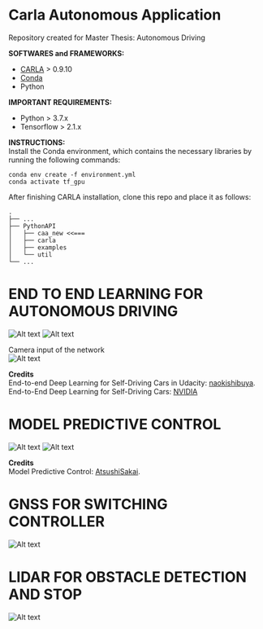 # Carla Autonomous Application

Repository created for Master Thesis: Autonomous Driving

**SOFTWARES and FRAMEWORKS:**  
* [CARLA](https://github.com/carla-simulator/carla) > 0.9.10  
* [Conda](https://docs.conda.io/en/latest/)  
* Python

**IMPORTANT REQUIREMENTS:**  
* Python > 3.7.x  
* Tensorflow > 2.1.x  

**INSTRUCTIONS:**  
Install the Conda environment, which contains the necessary libraries by running the following commands:  

```
conda env create -f environment.yml
conda activate tf_gpu
```

After finishing CARLA installation, clone this repo and place it as follows:  

    .
    ├── ...
    ├── PythonAPI
    │   ├── caa_new <<===          
    │   ├── carla             
    │   ├── examples                      
    │   └── util                
    └── ...


# END TO END LEARNING FOR AUTONOMOUS DRIVING  
![Alt text](https://github.com/m4tice/caa_new/blob/main/assets/e2e_01.gif)
![Alt text](https://github.com/m4tice/caa_new/blob/main/assets/e2e_02.gif)

Camera input of the network  
![Alt text](https://github.com/m4tice/caa_new/blob/main/assets/e2e_input.gif)  

**Credits**  
End-to-end Deep Learning for Self-Driving Cars in Udacity: [naokishibuya](https://github.com/naokishibuya).  
End-to-End Deep Learning for Self-Driving Cars: [NVIDIA](https://developer.nvidia.com/blog/deep-learning-self-driving-cars/)  

# MODEL PREDICTIVE CONTROL  
![Alt text](https://github.com/m4tice/caa_new/blob/main/assets/mpc_01.gif)
![Alt text](https://github.com/m4tice/caa_new/blob/main/assets/mpc_02.gif)

**Credits**  
Model Predictive Control: [AtsushiSakai](https://github.com/AtsushiSakai/PythonRobotics).  

# GNSS FOR SWITCHING CONTROLLER  
![Alt text](https://github.com/m4tice/caa_new/blob/main/assets/gnss_01.gif)

# LIDAR FOR OBSTACLE DETECTION AND STOP    
![Alt text](https://github.com/m4tice/caa_new/blob/main/assets/lidar_01.gif)
